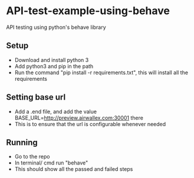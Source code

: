 # API-test-example-using-behave
API testing using python's behave library

## Setup
- Download and install python 3
- Add python3 and pip in the path
- Run the command "pip install -r requirements.txt", this will install all the requirements

## Setting base url
- Add a .end file, and add the value BASE_URL=http://preview.airwallex.com:30001 there
- This is to ensure that the url is configurable whenever needed

## Running
- Go to the repo
- In terminal/ cmd run "behave"
- This should show all the passed and failed steps
